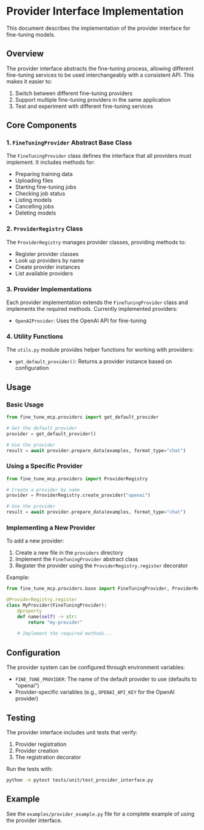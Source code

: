 # Provider Interface Implementation

This document describes the implementation of the provider interface for fine-tuning models.

## Overview

The provider interface abstracts the fine-tuning process, allowing different fine-tuning services to be used interchangeably with a consistent API. This makes it easier to:

1. Switch between different fine-tuning providers
2. Support multiple fine-tuning providers in the same application
3. Test and experiment with different fine-tuning services

## Core Components

### 1. `FineTuningProvider` Abstract Base Class

The `FineTuningProvider` class defines the interface that all providers must implement. It includes methods for:

- Preparing training data
- Uploading files
- Starting fine-tuning jobs
- Checking job status
- Listing models
- Cancelling jobs
- Deleting models

### 2. `ProviderRegistry` Class

The `ProviderRegistry` manages provider classes, providing methods to:

- Register provider classes
- Look up providers by name
- Create provider instances
- List available providers

### 3. Provider Implementations

Each provider implementation extends the `FineTuningProvider` class and implements the required methods. Currently implemented providers:

- `OpenAIProvider`: Uses the OpenAI API for fine-tuning

### 4. Utility Functions

The `utils.py` module provides helper functions for working with providers:

- `get_default_provider()`: Returns a provider instance based on configuration

## Usage

### Basic Usage

```python
from fine_tune_mcp.providers import get_default_provider

# Get the default provider
provider = get_default_provider()

# Use the provider
result = await provider.prepare_data(examples, format_type="chat")
```

### Using a Specific Provider

```python
from fine_tune_mcp.providers import ProviderRegistry

# Create a provider by name
provider = ProviderRegistry.create_provider("openai")

# Use the provider
result = await provider.prepare_data(examples, format_type="chat")
```

### Implementing a New Provider

To add a new provider:

1. Create a new file in the `providers` directory
2. Implement the `FineTuningProvider` abstract class
3. Register the provider using the `ProviderRegistry.register` decorator

Example:

```python
from fine_tune_mcp.providers.base import FineTuningProvider, ProviderRegistry

@ProviderRegistry.register
class MyProvider(FineTuningProvider):
    @property
    def name(self) -> str:
        return "my-provider"
        
    # Implement the required methods...
```

## Configuration

The provider system can be configured through environment variables:

- `FINE_TUNE_PROVIDER`: The name of the default provider to use (defaults to "openai")
- Provider-specific variables (e.g., `OPENAI_API_KEY` for the OpenAI provider)

## Testing

The provider interface includes unit tests that verify:

1. Provider registration
2. Provider creation
3. The registration decorator

Run the tests with:

```bash
python -m pytest tests/unit/test_provider_interface.py
```

## Example

See the `examples/provider_example.py` file for a complete example of using the provider interface.